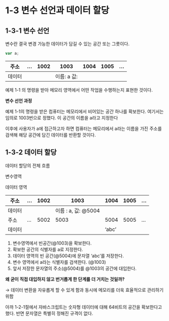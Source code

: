 # 1-3 변수 선언과 데이터 할당

## 1-3-1 변수 선언

변수란 결국 변경 가능한 데이터가 담길 수 있는 공간 또는 그릇이다.

```jsx
var a;
```

| 주소 | … | 1002 | 1003 | 1004 | 1005 | … |
| --- | --- | --- | --- | --- | --- | --- |
| 데이터 |  |  | 이름: a  값:  |  |  |  |

예제 1-1 의 명령을 받아 메모리 영역에서 어떤 작업을 수행하는지 표현한 것이다. 

**변수 선언 과정**

예제 1-1의 명령을 받은 컴퓨터는 메모리에서 비어있는 공간 하나를 확보한다. 여기서는 임의로 1003번으로 정했다. 이 공간의 이름을 a라고 지정한다

이후에 사용자가 a에 접근하고자 하면 컴퓨터는 메모리에서 a라는 이름을 가진 주소를 검색해 해당 공간에 담긴 데이터를 반환할 것이다.

## 1-3-2 데이터 할당

데이터 할당의 전체 흐름

변수영역

데이터 영역

| 주소 | … | 1002 | 1003 | 1004 | 1005 | … |
| --- | --- | --- | --- | --- | --- | --- |
| 데이터 |  |  | 이름 : a,     값: @5004 |  |  |  |
| 주소 | … | 5002 | 5003 | 5004 | 5005 | … |
| 데이터 |  |  |  | ‘abc’ |  |  |

1. 변수영역에서 빈공간(@1003)을 확보한다. 
2. 확보한 공간의 식별자를 a로 지정한다.
3. 데이터 영역의 빈 공간(@5004)에 문자열 ‘abc’를 저장한다.
4. 변수 영역에서 a라는 식별자를 검색한다. (@1003)
5. 앞서 저장한 문자열의 주소(@5004)를 @1003의 공간에 대입한다.

**왜 굳이 직접 대입하지 않고 번거롭게 한 단계를 더 거치는 것일까?**

→ 데이터 변환을 자유롭게 할 수 있게 함과 동시에 메모리를 더욱 효율적으로 관리하기 위함

아까 1-2-1절에서 자바스크립트는 숫자형 데이터에 대해 64비트의 공간을 확보한다고 했다. 반면 문자열은 특별히 정해진 규격이 없다.
